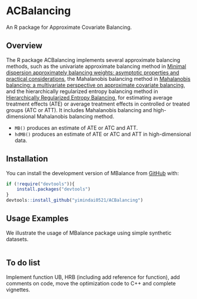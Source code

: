 # ACBalancing

An R package for Approximate Covariate Balancing.

<!-- badges: start -->
<!-- badges: end -->

## Overview

The R package ACBalancing implements several approximate balancing 
  methods, such as the univariate approximate balancing method in [Minimal dispersion approximately balancing weights: asymptotic properties and practical considerations](https://doi.org/10.1093/biomet/asz050), the Mahalanobis
  balancing method in [Mahalanobis balancing: a multivariate perspective on approximate covariate balancing](https://arxiv.org/abs/2204.13439), and the hierarchically regularized entropy balancing method in [Hierarchically Regularized Entropy Balancing](http://dx.doi.org/10.2139/ssrn.3807620),
  for estimating average treatment effects (ATE) or average treatment effects in 
  controlled or treated groups (ATC or ATT). It includes Mahalanobis balancing and high-dimensional Mahalanobis balancing method. 

- `MB()` produces an estimate of ATE or ATC and ATT.
- `hdMB()` produces an estimate of ATE or  ATC and ATT in high-dimensional data.


## Installation

You can install the development version of MBalance from [GitHub](https://github.com/) with:

``` r
if (!require("devtools")){
    install.packages("devtools")
}
devtools::install_github("yimindai0521/ACBalancing")
```

## Usage Examples

We illustrate the usage of MBalance package using simple synthetic datasets.

``` r

```

## To do list

Implement function UB, HRB (including add reference for function), add comments on code, move the optimization code to C++ and complete vignettes.
